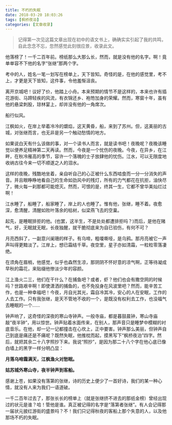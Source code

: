 ```yaml
---
title: 不朽的失眠
date: 2018-03-20 18:03:26
tags: [枫桥夜泊]
categories: [文章收录]
---
```

> 记得第一次见这篇文章出现在初中的语文书上，确确实实引起了我的共鸣，自此念念不忘，忽然感觉此刻很应景，收录此文。

他落榜了！一千二百年前。榜纸那么大那么长，然而，就是没有他的名字。啊！竟单单容不下他的名字“张继”那两个字。  

考中的人，姓名一笔一划写在榜单上，天下皆知。奇怪的是，在他的感觉里，考不上，才更是天下皆知，这件事，令他羞惭沮丧。

离开京城吧！议好了价，他踏上小舟。本来预期的情节不是这样的，本来也许有插花游街、马蹄轻疾的风流，有衣锦还乡、袍笏加身的荣耀。然而，寒窗十年，虽有他的悬梁刺股，琼林宴上，却并没有他的一角席次。

船行似风。

江枫如火，在岸上举着冷冷的爝焰，这天黄昏，船，来到了苏州。但，这美丽的古城，对张继而言，也无非是另一个触动愁情的地方。

如果说白天有什么该做的事，对一个读书人而言，就是读书吧！夜晚呢？夜晚该睡觉以便养足精神第二天再读。然而，今夜是一个忧伤的夜晚。今夜，在异乡，在江畔，在秋冷雁高的季节，容许一个落魄的士子放肆他的忧伤。江水，可以无限度地收纳古往今来一切不顺遂之人的泪水。

这样的夜晚，残酷地坐着，亲自听自己的心正被什么东西啮食而一分一分消失的声音。并且眼睁睁地看自己的生命如劲风中的残灯，所有的力气都花在抗拒，油快尽了，微火每一刹那都可能熄灭。然而，可恨的是，终其一生，它都不曾华美灿烂过啊！

江水睡了，船睡了，船家睡了，岸上的人也睡了。惟有他，张继，睡不着。夜愈深，愈清醒，清醒如败叶落余的枯树，似梁燕飞去的空巢。

起先，是睡眠排拒的他。(也罢，这半生，不是处处都遭排拒吗？)而后，是他在赌气，好，无眠就无眠，长夜独醒，就干脆彻底来为自已验伤，有何不可？

月亮西斜了，一副意兴阑珊的样子。有乌啼，粗嗄嘶哑，是乌鸦。那月亮被它一声声叫得更黯淡了。江岸上，想已霜结千草。夜空里，星子亦如清霜，一粒粒零落凄绝。

在须角在眉梢，他感觉，似乎也森然生凉，那阴阴不怀好意的凉气啊，正等待凝成早秋的霜花，来贴缀他惨淡少年的容颜。

江上渔火二三，他们在干什么？在捕鱼吧？或者，虾？他们也会有撒空网的时候吗？世路艰辛啊！即使潇洒的捕鱼的，也不免投身在风波里吧？然而，能辛苦工作，也是一种幸福吧！今夜，月自光其光，霜自冷其冷，安心的人在安眠，工作的人去工作。只有我张继，是天不管地不收的一个，是既没有权利去工作，也没福气去睡眠的一个……

钟声响了，这奇怪的深夜的寒山寺钟声。一般寺庙，都是暮鼓晨钟，寒山寺庙敲“夜半钟”，用以惊世。钟声贴着水面传来，在别人，那声音只是睡梦中模糊的衬底音乐。在他，却一记一记都撞击在心坎上，正中要害。钟声那么美丽，但钟声自己到底是痛还是不痛呢？既然失眠，他推枕而起，摸黑写下“枫桥夜泊”四字。然后，就把其余二十八字照抄下来。我说“照抄”，是因为那二十八个字在他心底已像白墙上的黑字一样分明凸显：

**月落乌啼霜满天，江枫渔火对愁眠。**

**姑苏城外寒山寺，夜半钟声到客船。**

感谢上苍，如果没有落第的张继，诗的历史上便少了一首好诗，我们的某一种心情，就没有人来为我们一语道破。

一千二百年过去了，那张长长的榜单上（就是张继挤不进去的那纸金榜）曾经出现过的状元是谁？哈！管他是谁。真正被记得的名字是“落第者张继”。有人会记得那一届状元披红游街的盛景吗？不！我们只记得秋夜的客船上那个失意的人，以及他那场不朽的失眠。
